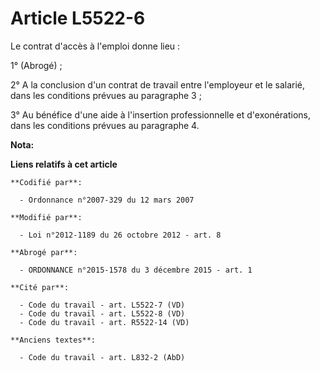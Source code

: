 # Article L5522-6

Le contrat d'accès à l'emploi donne lieu :

1° (Abrogé) ;

2° A la conclusion d'un contrat de travail entre l'employeur et le salarié, dans les conditions prévues au paragraphe 3 ;

3° Au bénéfice d'une aide à l'insertion professionnelle  et d'exonérations, dans les conditions prévues au paragraphe 4.

**Nota:**



**Liens relatifs à cet article**

	**Codifié par**:

	  - Ordonnance n°2007-329 du 12 mars 2007

	**Modifié par**:

	  - Loi n°2012-1189 du 26 octobre 2012 - art. 8

	**Abrogé par**:

	  - ORDONNANCE n°2015-1578 du 3 décembre 2015 - art. 1

	**Cité par**:

	  - Code du travail - art. L5522-7 (VD)
	  - Code du travail - art. L5522-8 (VD)
	  - Code du travail - art. R5522-14 (VD)

	**Anciens textes**:

	  - Code du travail - art. L832-2 (AbD)
